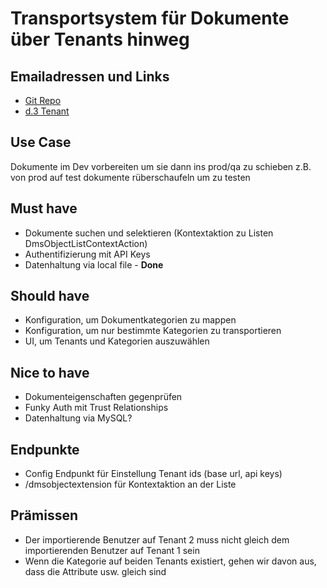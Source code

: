 # Transportsystem für Dokumente über Tenants hinweg
## Emailadressen und Links

* [Git Repo](https://github.com/edoc-tibens/dvelop-hack-transport)
* [d.3 Tenant](https://edoc-tibens-dev.d-velop.cloud)

## Use Case
Dokumente im Dev vorbereiten um sie dann ins prod/qa zu schieben
z.B. von prod auf test dokumente rüberschaufeln um zu testen

## Must have
* Dokumente suchen und selektieren (Kontextaktion zu Listen DmsObjectListContextAction)
* Authentifizierung mit API Keys
* Datenhaltung via local file - **Done**

## Should have
* Konfiguration, um Dokumentkategorien zu mappen
* Konfiguration, um nur bestimmte Kategorien zu transportieren
* UI, um Tenants und Kategorien auszuwählen

## Nice to have
* Dokumenteigenschaften gegenprüfen
* Funky Auth mit Trust Relationships
* Datenhaltung via MySQL?

## Endpunkte
* Config Endpunkt für Einstellung Tenant ids (base url, api keys)
* /dmsobjectextension für Kontextaktion an der Liste

## Prämissen
* Der importierende Benutzer auf Tenant 2 muss nicht gleich dem importierenden Benutzer auf Tenant 1 sein
* Wenn die Kategorie auf beiden Tenants existiert, gehen wir davon aus, dass die Attribute usw. gleich sind

